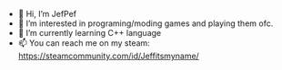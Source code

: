 - 👋 Hi, I’m JefPef
- 👀 I’m interested in programing/moding games and playing them ofc.
- 🌱 I’m currently learning C++ language
- 📫 You can reach me on my steam: https://steamcommunity.com/id/Jeffitsmyname/

<!---
JefPef/JefPef is a ✨ special ✨ repository because its `README.md` (this file) appears on your GitHub profile.
You can click the Preview link to take a look at your changes.
--->
